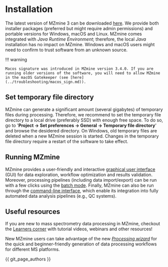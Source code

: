 # Installation

The latest version of MZmine 3 can be downloaded [here](https://github.com/mzmine/mzmine3/releases/latest). We provide both installer packages (preferred but might require admin permissions) and portable versions for Windows, macOS and Linux. MZmine comes integrated with _Java Runtime Environment_; therefore, the local _Java_ installation has no impact on MZmine. Windows and macOS users might need to confirm to trust software from an unknown source.

!!! warning

    Macos signature was introduced in MZmine version 3.4.0. If you are running older versions of the software, you will need to allow MZmine in the macOS Gatekeeper (see [here](../troubleshooting/macos_sign.md)).

## Set temporary file directory

MZmine can generate a significant amount (several gigabytes) of temporary files during processing. Therefore, we recommend to set the temporary file directory to a local drive (preferably SSD) with enough free space. To do so, go to '**Project → Set preferences → General → Temporary file directory**' and browse the desidered directory. On Windows, old temporary files are deleted when a new MZmine session is started. Changes in the temporary file directory require a restart of the software to take effect.

## Running MZmine

MZmine provides a user-friendly and interactive [graphical user interface](main-window-overview.md) (GUI) for data exploration, workflow optimization and results validation. Moreover, processing pipelines (including data import/export) can be run with a few clicks using the [batch mode](../workflows/batch_processing/batch-processing.md). Finally, MZmine can also be run through the [command-line interface](../commandline_tool.md), which enable its integration into fully automated data analysis pipelines (e.g., QC systems).

## Useful resources

If you are new to mass spectrometry data processing in MZmine, checkout the [Learners corner](../learners_corner/index.md) with tutorial videos, webinars and other resources!

New MZmine users can take advantage of the new [_Processing wizard_](wizard.md) for the quick and beginner-friendly generation of data processing workflows for different MS platforms.

{{ git_page_authors }}
